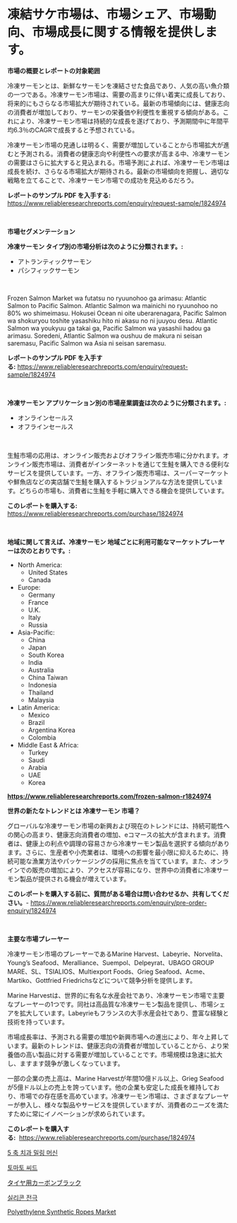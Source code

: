 <p><h1>凍結サケ市場は、市場シェア、市場動向、市場成長に関する情報を提供します。</h1></p><p><strong>市場の概要とレポートの対象範囲</strong></p>
<p><p>冷凍サーモンとは、新鮮なサーモンを凍結させた食品であり、人気の高い魚介類の一つである。冷凍サーモン市場は、需要の高まりに伴い着実に成長しており、将来的にもさらなる市場拡大が期待されている。最新の市場傾向には、健康志向の消費者が増加しており、サーモンの栄養価や利便性を重視する傾向がある。これにより、冷凍サーモン市場は持続的な成長を遂げており、予測期間中に年間平均6.3％のCAGRで成長すると予想されている。</p><p>冷凍サーモン市場の見通しは明るく、需要が増加していることから市場拡大が進むと予測される。消費者の健康志向や利便性への要求が高まる中、冷凍サーモンの需要はさらに拡大すると見込まれる。市場予測によれば、冷凍サーモン市場は成長を続け、さらなる市場拡大が期待される。最新の市場傾向を把握し、適切な戦略を立てることで、冷凍サーモン市場での成功を見込めるだろう。</p></p>
<p><strong>レポートのサンプル PDF を入手する:</strong> <a href="https://www.reliableresearchreports.com/enquiry/request-sample/1824974">https://www.reliableresearchreports.com/enquiry/request-sample/1824974</a></p>
<p>&nbsp;</p>
<p><strong>市場セグメンテーション</strong></p>
<p><strong>冷凍サーモン タイプ別の市場分析は次のように分類されます。:</strong></p>
<p><ul><li>アトランティックサーモン</li><li>パシフィックサーモン</li></ul></p>
<p>&nbsp;</p>
<p><p>Frozen Salmon Market wa futatsu no ryuunohoo ga arimasu: Atlantic Salmon to Pacific Salmon. Atlantic Salmon wa mainichi no ryuunohoo no 80% wo shimeimasu. Hokusei Ocean ni oite uberarenagara, Pacific Salmon wa shokuryou toshite yasashiku hito ni akasu no ni juuyou desu. Atlantic Salmon wa youkyuu ga takai ga, Pacific Salmon wa yasashii hadou ga arimasu. Soredeni, Atlantic Salmon wa oushuu de makura ni seisan saremasu, Pacific Salmon wa Asia ni seisan saremasu.</p></p>
<p><strong>レポートのサンプル PDF を入手する:</strong>&nbsp;<a href="https://www.reliableresearchreports.com/enquiry/request-sample/1824974">https://www.reliableresearchreports.com/enquiry/request-sample/1824974</a></p>
<p>&nbsp;</p>
<p><strong> 冷凍サーモン アプリケーション別の市場産業調査は次のように分類されます。:</strong></p>
<p><ul><li>オンラインセールス</li><li>オフラインセールス</li></ul></p>
<p>&nbsp;</p>
<p><p>生鮭市場の応用は、オンライン販売およびオフライン販売市場に分かれます。オンライン販売市場は、消費者がインターネットを通じて生鮭を購入できる便利なサービスを提供しています。一方、オフライン販売市場は、スーパーマーケットや鮮魚店などの実店舗で生鮭を購入するトラジョンアルな方法を提供しています。どちらの市場も、消費者に生鮭を手軽に購入できる機会を提供しています。</p></p>
<p><strong>このレポートを購入する:</strong>&nbsp; <a href="https://www.reliableresearchreports.com/purchase/1824974">https://www.reliableresearchreports.com/purchase/1824974</a></p>
<p>&nbsp;</p>
<p><strong>地域に関して言えば、冷凍サーモン 地域ごとに利用可能なマーケットプレーヤーは次のとおりです。:</strong></p>
<p><ul>
    <li>
        North America:
        <ul>
            <li>United States</li>
            <li>Canada</li>
        </ul>
    </li>
    <li>
        Europe:
        <ul>
            <li>Germany</li>
            <li>France</li>
            <li>U.K.</li>
            <li>Italy</li>
            <li>Russia</li>
        </ul>
    </li>
    <li>
        Asia-Pacific:
        <ul>
            <li>China</li>
            <li>Japan</li>
            <li>South Korea</li>
            <li>India</li>
            <li>Australia</li>
            <li>China Taiwan</li>
            <li>Indonesia</li>
            <li>Thailand</li>
            <li>Malaysia</li>
        </ul>
    </li>
    <li>
        Latin America:
        <ul>
            <li>Mexico</li>
            <li>Brazil</li>
            <li>Argentina Korea</li>
            <li>Colombia</li>
        </ul>
    </li>
    <li>
        Middle East & Africa:
        <ul>
            <li>Turkey</li>
            <li>Saudi</li>
            <li>Arabia</li>
            <li>UAE</li>
            <li>Korea</li>
        </ul>
    </li>
    </ul></p>
<p><strong><a href="https://www.reliableresearchreports.com/frozen-salmon-r1824974">https://www.reliableresearchreports.com/frozen-salmon-r1824974</a></strong>&nbsp;</p>
<p><strong>世界の新たなトレンドとは 冷凍サーモン 市場？</strong></p>
<p><p>グローバルな冷凍サーモン市場の新興および現在のトレンドには、持続可能性への関心の高まり、健康志向消費者の増加、eコマースの拡大が含まれます。消費者は、健康上の利点や調理の容易さから冷凍サーモン製品を選択する傾向があります。さらに、生産者や小売業者は、環境への影響を最小限に抑えるために、持続可能な漁業方法やパッケージングの採用に焦点を当てています。また、オンラインでの販売の増加により、アクセスが容易になり、世界中の消費者に冷凍サーモン製品が提供される機会が増えています。</p></p>
<p><strong>このレポートを購入する前に、質問がある場合は問い合わせるか、共有してください。</strong>- <a href="https://www.reliableresearchreports.com/enquiry/pre-order-enquiry/1824974">https://www.reliableresearchreports.com/enquiry/pre-order-enquiry/1824974</a></p>
<p>&nbsp;</p>
<p><strong>主要な市場プレーヤー</strong></p>
<p><p>冷凍サーモン市場のプレーヤーであるMarine Harvest、Labeyrie、Norvelita、Young’s Seafood、Meralliance、Suempol、Delpeyrat、UBAGO GROUP MARE、SL、TSIALIOS、Multiexport Foods、Grieg Seafood、Acme、Martiko、Gottfried Friedrichsなどについて競争分析を提供します。</p><p>Marine Harvestは、世界的に有名な水産会社であり、冷凍サーモン市場で主要なプレーヤーの1つです。同社は高品質な冷凍サーモン製品を提供し、市場シェアを拡大しています。Labeyrieもフランスの大手水産会社であり、豊富な経験と技術を持っています。</p><p>市場成長率は、予測される需要の増加や新興市場への進出により、年々上昇しています。最新のトレンドは、健康志向の消費者が増加していることから、より栄養価の高い製品に対する需要が増加していることです。市場規模は急速に拡大し、ますます競争が激しくなっています。</p><p>一部の企業の売上高は、Marine Harvestが年間10億ドル以上、Grieg Seafoodが5億ドル以上の売上を誇っています。他の企業も安定した成長を維持しており、市場での存在感を高めています。冷凍サーモン市場は、さまざまなプレーヤーが参入し、様々な製品やサービスを提供していますが、消費者のニーズを満たすために常にイノベーションが求められています。</p></p>
<p><strong>このレポートを購入する:</strong>&nbsp;&nbsp;<a href="https://www.reliableresearchreports.com/purchase/1824974">https://www.reliableresearchreports.com/purchase/1824974</a></p>
<p><p><a href="https://medium.com/@cleocarroll2023/5-%EC%B6%95-%EC%B9%98%EA%B3%BC-%EB%B0%80%EB%A7%81-%EB%A8%B8%EC%8B%A0-%EC%8B%9C%EC%9E%A5-%EC%A2%85%EB%A5%98-%EC%9D%91%EC%9A%A9-%EB%B0%8F-%EC%A7%80%EB%A6%AC%EC%97%90-%EB%8C%80%ED%95%9C-%ED%8F%AC%EA%B4%84%EC%A0%81-%ED%8F%89%EA%B0%80-41752aeee6fe">5 축 치과 밀링 머신</a></p><p><a href="https://github.com/RichardLueilwitz787/Market-Research-Report-List-1/blob/main/377726728981.md">토마토 씨드</a></p><p><a href="https://github.com/JacksonWiza1924/Market-Research-Report-List-1/blob/main/418367731466.md">タイヤ用カーボンブラック</a></p><p><a href="https://medium.com/@cleocarroll2023/%EC%8B%A4%EB%A6%AC%EC%BD%98-%EC%A0%84%EA%B7%B9-%EC%8B%9C%EC%9E%A5-%EB%B3%B4%EA%B3%A0%EC%84%9C%EB%8A%94-%EC%9D%B4-%EC%8B%9C%EC%9E%A5%EC%9D%98-%EC%B5%9C%EC%8B%A0-%ED%8A%B8%EB%A0%8C%EB%93%9C%EC%99%80-%EC%84%B1%EC%9E%A5-%EA%B8%B0%ED%9A%8C%EB%A5%BC-%EB%B3%B4%EC%97%AC%EC%A4%8D%EB%8B%88%EB%8B%A4-3b8ce6407591">실리콘 전극</a></p><p><a href="https://www.linkedin.com/pulse/polyethylene-synthetic-ropes-market-share-amp-new-trends-analysis-de4qc?trackingId=XjiYxfd7I2TnqhMiqcVTjw%3D%3D">Polyethylene Synthetic Ropes Market</a></p></p>